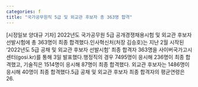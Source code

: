 ```yaml
---
categories: f
title: "국가공무원직 5급 및 외교관 후보자 총 363명 합격"
---
```

[시정일보 양대규 기자] 2022년도 국가공무원 5급 공개경쟁채용시험 및 외교관 후보자 선발시험에 총 363명이 최종 합격했다.인사혁신처(처장 김승호)는 지난 2월 시작된 ‘2022년도 5급 공채 및 외교관 후보자 선발시험’ 최종 합격자 363명을 사이버국가고시센터(gosi.kr)를 통해 3일 발표했다.행정직의 경우 7495명이 응시해 236명이 최종 합격했고, 기술직은 1514명이 응시해 87명이 최종 합격했다. 외교관 후보자는 1486명이 응시해 40명이 최종 합격했다.5급 공채 및 외교관 후보자 최종 합격자의 평균연령은 26.